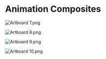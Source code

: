 # Animation Composites

<p><img src="https://vertexschool.instructure.com/courses/316/files/21083/preview?verifier=X3DMIng8CIiuE1b8h9F45ZcVKGNyiu1MuLAlOLRf" alt="Artboard 7.png" data-api-endpoint="https://vertexschool.instructure.com/api/v1/courses/316/files/21083" data-api-returntype="File"></p>
<p><img src="https://vertexschool.instructure.com/courses/316/files/21084/preview?verifier=fSL3buBvG5YMHXsTOEjSBhQldaNFBhyUTc75oRCn" alt="Artboard 8.png" data-api-endpoint="https://vertexschool.instructure.com/api/v1/courses/316/files/21084" data-api-returntype="File"></p>
<p><img src="https://vertexschool.instructure.com/courses/316/files/21085/preview?verifier=GKcmKdCM3dEFYGVXNXPDrrI27HbjO7EuD1QegtDh" alt="Artboard 9.png" data-api-endpoint="https://vertexschool.instructure.com/api/v1/courses/316/files/21085" data-api-returntype="File"></p>
<p><img src="https://vertexschool.instructure.com/courses/316/files/21086/preview?verifier=m4ghIwXEriL19E9f2OEvkbJmsmwOY41JBRfAJEp4" alt="Artboard 10.png" data-api-endpoint="https://vertexschool.instructure.com/api/v1/courses/316/files/21086" data-api-returntype="File"></p>